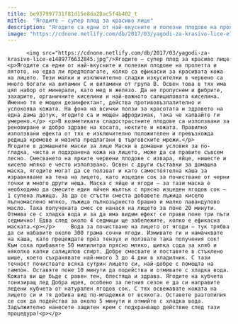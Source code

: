 ```yaml
---
title: be937997731f81d15e8da28ac5f4b402_t
mitle:  "Ягодите – супер плод за красиво лице"
description: "Ягодите са едни от най-вкусните и полезни плодове на пролетта и лятото, но едва ли предполагате, колко са ефикасни за красивата кожа на лицето. Тези малки и изключително сладки изкусителки в червено са много богати на витамин С и витамини от група В. Освен това в тях има цял набор от минерали, като мед и …"
image: "https://cdnone.netlify.com/db/2017/03/yagodi-za-krasivo-lice-e1489776632845.jpg"
---
```


          <img src="https://cdnone.netlify.com/db/2017/03/yagodi-za-krasivo-lice-e1489776632845.jpg"/>Ягодите – супер плод за красиво лице        <p>Ягодите са едни от най-вкусните и полезни плодове на пролетта и лятото, но едва ли предполагате, колко са ефикасни за красивата кожа на лицето. Тези малки и изключително сладки изкусителки в червено са много богати на витамин С и витамини от група В. Освен това в тях има цял набор от минерали, като мед и желязо. Да не пропуснем и фибрите, захарите, органичните киселини и най-важното салициловата киселина. Именно тя е мощен дезинфектант, действа противовъзпалително и успокоява кожата. На фона на всички ползи за красотата и здравето на една дама дотук, ягодите са и мощен афродизиак, така че хапвайте ги умерено.</p> <p>В козметиката сладострастните плодове са използвани за реновиране и добро здраве на косата, ноктите и кожата. Правилно използвани ефекта от тях е изключително положителен и превъзхожда редица кремове и мазила предлагани в търговските мрежи.</p>     Ягодите в домашните маски за лице Маски в домашни условия за по-гладка, чиста и подхранена кожа на лицето, може да си правите съвсем лесно. Смесването на ярките червени плодове с извара, яйце, нишесте и кисело мляко е често използвано. Освен с други съставки за домашна маска, ягодите могат да се ползват и като самостоятелна каша за изравняване на тена на лицето, като изцеден сок за почистване от черни точки и много други неща. Маска с яйце и ягоди – за тази маска е необходимо да смесите един яйчен жълтък с прясно изцеден ягодов сок – 1 супена лъжица. За да се сгъсти сместа добавете лъжица кисело пълномаслено мляко, лъжица пълнозърнесто брашно и малко лавандулово масло. Така получената смес се нанася на лицето за поне 20 минути. Отмива се с хладка вода и за да има видим ефект се прави поне три пъти седмично! Едва след около 4 седмици ще забележите, колко е ефикасна маската.<p></p>     Вода за почистване на лицето от ягоди – тук трябва да си набавите около 300 грама сочни ягоди. Измивате ги и намачквате на каша, като прецеждате през тензух и ползвате така получения сок! Към сока прибавяте 50 милилитра прясно мляко, щипка сода за хляб и няколко капки салицилов спирт. Добре смесвате и поставяте в стъклено шише, което съхранявате най-много 3 до 4 дни в хладилник. С тази течност почиствате всяка сутрин лицето си, най-добре с помощта на тампон. Оставяте поне 10 минути да подейства и отмивате с хладка вода. Кожата ви ще бъде с равен тен, блестяща и здрава. Ягодите на кубчета тонизиращ лед Добра идея, особено за летния сезон е да си направите ледени кубчета от натурален ягодов сок. С тях освежавате кожата на лицето си и тя добива вид по-младежки от всякога. Оставете разтопилия се сок да подейства за около 5 минути и отмийте с хладка вода. Задължително нанесете защитен крем с подхранващо действие след тази процедура!<p></p>        